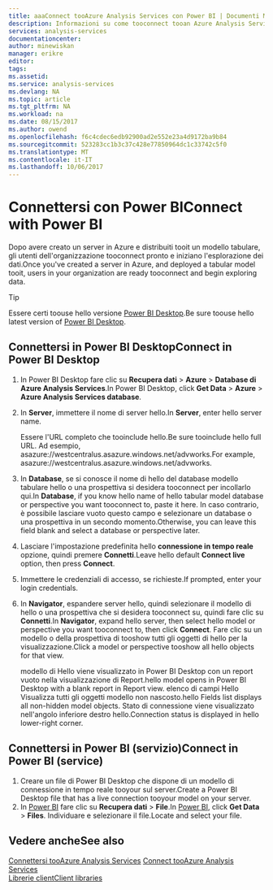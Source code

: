```yaml
---
title: aaaConnect tooAzure Analysis Services con Power BI | Documenti Microsoft
description: Informazioni su come tooconnect tooan Azure Analysis Services server tramite Power BI.
services: analysis-services
documentationcenter: 
author: minewiskan
manager: erikre
editor: 
tags: 
ms.assetid: 
ms.service: analysis-services
ms.devlang: NA
ms.topic: article
ms.tgt_pltfrm: NA
ms.workload: na
ms.date: 08/15/2017
ms.author: owend
ms.openlocfilehash: f6c4cdec6edb92900ad2e552e23a4d9172ba9b84
ms.sourcegitcommit: 523283cc1b3c37c428e77850964dc1c33742c5f0
ms.translationtype: MT
ms.contentlocale: it-IT
ms.lasthandoff: 10/06/2017
---
```

# <a name="connect-with-power-bi"></a><span data-ttu-id="7a8d8-103">Connettersi con Power BI</span><span class="sxs-lookup"><span data-stu-id="7a8d8-103">Connect with Power BI</span></span>

<span data-ttu-id="7a8d8-104">Dopo avere creato un server in Azure e distribuiti tooit un modello tabulare, gli utenti dell'organizzazione tooconnect pronto e iniziano l'esplorazione dei dati.</span><span class="sxs-lookup"><span data-stu-id="7a8d8-104">Once you've created a server in Azure, and deployed a tabular model tooit, users in your organization are ready tooconnect and begin exploring data.</span></span> 

> [!TIP]
> <span data-ttu-id="7a8d8-105">Essere certi toouse hello versione [Power BI Desktop](https://powerbi.microsoft.com/desktop/).</span><span class="sxs-lookup"><span data-stu-id="7a8d8-105">Be sure toouse hello latest version of [Power BI Desktop](https://powerbi.microsoft.com/desktop/).</span></span>
> 
> 
  
## <a name="connect-in-power-bi-desktop"></a><span data-ttu-id="7a8d8-106">Connettersi in Power BI Desktop</span><span class="sxs-lookup"><span data-stu-id="7a8d8-106">Connect in Power BI Desktop</span></span>

1. <span data-ttu-id="7a8d8-107">In Power BI Desktop fare clic su **Recupera dati** > **Azure** > **Database di Azure Analysis Services**.</span><span class="sxs-lookup"><span data-stu-id="7a8d8-107">In Power BI Desktop, click **Get Data** > **Azure** > **Azure Analysis Services database**.</span></span>

2. <span data-ttu-id="7a8d8-108">In **Server**, immettere il nome di server hello.</span><span class="sxs-lookup"><span data-stu-id="7a8d8-108">In **Server**, enter hello server name.</span></span> 
    
    <span data-ttu-id="7a8d8-109">Essere l'URL completo che tooinclude hello.</span><span class="sxs-lookup"><span data-stu-id="7a8d8-109">Be sure tooinclude hello full URL.</span></span> <span data-ttu-id="7a8d8-110">Ad esempio, asazure://westcentralus.asazure.windows.net/advworks.</span><span class="sxs-lookup"><span data-stu-id="7a8d8-110">For example, asazure://westcentralus.asazure.windows.net/advworks.</span></span>

3. <span data-ttu-id="7a8d8-111">In **Database**, se si conosce il nome di hello del database modello tabulare hello o una prospettiva si desidera tooconnect per incollarlo qui.</span><span class="sxs-lookup"><span data-stu-id="7a8d8-111">In **Database**, if you know hello name of hello tabular model database or perspective you want tooconnect to, paste it here.</span></span> <span data-ttu-id="7a8d8-112">In caso contrario, è possibile lasciare vuoto questo campo e selezionare un database o una prospettiva in un secondo momento.</span><span class="sxs-lookup"><span data-stu-id="7a8d8-112">Otherwise, you can leave this field blank and select a database or perspective later.</span></span>

4. <span data-ttu-id="7a8d8-113">Lasciare l'impostazione predefinita hello **connessione in tempo reale** opzione, quindi premere **Connetti**.</span><span class="sxs-lookup"><span data-stu-id="7a8d8-113">Leave hello default **Connect live** option, then press **Connect**.</span></span> 

5. <span data-ttu-id="7a8d8-114">Immettere le credenziali di accesso, se richieste.</span><span class="sxs-lookup"><span data-stu-id="7a8d8-114">If prompted, enter your login credentials.</span></span> 

6. <span data-ttu-id="7a8d8-115">In **Navigator**, espandere server hello, quindi selezionare il modello di hello o una prospettiva che si desidera tooconnect su, quindi fare clic su **Connetti**.</span><span class="sxs-lookup"><span data-stu-id="7a8d8-115">In **Navigator**, expand hello server, then select hello model or perspective you want tooconnect to, then click **Connect**.</span></span> <span data-ttu-id="7a8d8-116">Fare clic su un modello o della prospettiva di tooshow tutti gli oggetti di hello per la visualizzazione.</span><span class="sxs-lookup"><span data-stu-id="7a8d8-116">Click  a model or perspective tooshow all hello objects for that view.</span></span>

    <span data-ttu-id="7a8d8-117">modello di Hello viene visualizzato in Power BI Desktop con un report vuoto nella visualizzazione di Report.</span><span class="sxs-lookup"><span data-stu-id="7a8d8-117">hello model opens in Power BI Desktop with a blank report in Report view.</span></span> <span data-ttu-id="7a8d8-118">elenco di campi Hello Visualizza tutti gli oggetti modello non nascosto.</span><span class="sxs-lookup"><span data-stu-id="7a8d8-118">hello Fields list displays all non-hidden model objects.</span></span> <span data-ttu-id="7a8d8-119">Stato di connessione viene visualizzato nell'angolo inferiore destro hello.</span><span class="sxs-lookup"><span data-stu-id="7a8d8-119">Connection status is displayed in hello lower-right corner.</span></span>

## <a name="connect-in-power-bi-service"></a><span data-ttu-id="7a8d8-120">Connettersi in Power BI (servizio)</span><span class="sxs-lookup"><span data-stu-id="7a8d8-120">Connect in Power BI (service)</span></span>

1. <span data-ttu-id="7a8d8-121">Creare un file di Power BI Desktop che dispone di un modello di connessione in tempo reale tooyour sul server.</span><span class="sxs-lookup"><span data-stu-id="7a8d8-121">Create a Power BI Desktop file that has a live connection tooyour model on your server.</span></span>
2. <span data-ttu-id="7a8d8-122">In [Power BI](https://powerbi.microsoft.com) fare clic su **Recupera dati** > **File**.</span><span class="sxs-lookup"><span data-stu-id="7a8d8-122">In [Power BI](https://powerbi.microsoft.com), click **Get Data** > **Files**.</span></span> <span data-ttu-id="7a8d8-123">Individuare e selezionare il file.</span><span class="sxs-lookup"><span data-stu-id="7a8d8-123">Locate and select your file.</span></span>



## <a name="see-also"></a><span data-ttu-id="7a8d8-124">Vedere anche</span><span class="sxs-lookup"><span data-stu-id="7a8d8-124">See also</span></span>
<span data-ttu-id="7a8d8-125">[Connettersi tooAzure Analysis Services](analysis-services-connect.md) </span><span class="sxs-lookup"><span data-stu-id="7a8d8-125">[Connect tooAzure Analysis Services](analysis-services-connect.md) </span></span>  
[<span data-ttu-id="7a8d8-126">Librerie client</span><span class="sxs-lookup"><span data-stu-id="7a8d8-126">Client libraries</span></span>](analysis-services-data-providers.md)

